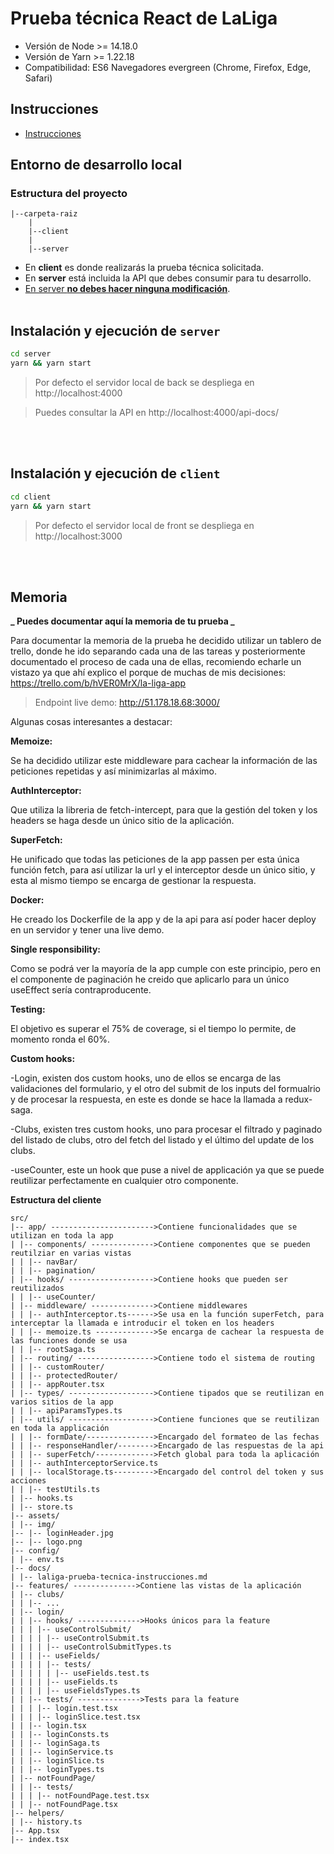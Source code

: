 # Prueba técnica React de LaLiga

- Versión de Node >= 14.18.0
- Versión de Yarn >= 1.22.18
- Compatibilidad: ES6 Navegadores evergreen (Chrome, Firefox, Edge, Safari)

## Instrucciones

- [Instrucciones](client/src/docs/laliga-prueba-tecnica-instrucciones.md)

## Entorno de desarrollo local

### Estructura del proyecto

```text
|--carpeta-raiz
    |
    |--client
    |
    |--server
```

- En **client** es donde realizarás la prueba técnica solicitada.
- En **server** está incluida la API que debes consumir para tu desarrollo.
- <u>En server **no debes hacer ninguna modificación**</u>.
  <br />
  <br />

## Instalación y ejecución de `server`

```bash
cd server
yarn && yarn start

```

> Por defecto el servidor local de back se despliega en http://localhost:4000

> Puedes consultar la API en http://localhost:4000/api-docs/

<br />
<br />

## Instalación y ejecución de `client`

```bash
cd client
yarn && yarn start
```

> Por defecto el servidor local de front se despliega en http://localhost:3000

  <br />
  <br />

## Memoria

**_ Puedes documentar aquí la memoria de tu prueba _**

Para documentar la memoria de la prueba he decidido utilizar un tablero de trello, donde he ido separando cada una de las tareas y posteriormente documentado el proceso de cada una de ellas, recomiendo echarle un vistazo ya que ahí explico el porque de muchas de mis decisiones: https://trello.com/b/hVER0MrX/la-liga-app

> Endpoint live demo: http://51.178.18.68:3000/

Algunas cosas interesantes a destacar:

**Memoize:**

Se ha decidido utilizar este middleware para cachear la información de las peticiones repetidas y así minimizarlas al máximo.

**AuthInterceptor:**

Que utiliza la libreria de fetch-intercept, para que la gestión del token y los headers se haga desde un único sitio de la aplicación.

**SuperFetch:**

He unificado que todas las peticiones de la app passen per esta única función fetch, para así utilizar la url y el interceptor desde un único sitio, y esta al mismo tiempo se encarga de gestionar la respuesta.

**Docker:**

He creado los Dockerfile de la app y de la api para así poder hacer deploy en un servidor y tener una live demo.

**Single responsibility:**

Como se podrá ver la mayoría de la app cumple con este principio, pero en el componente de paginación he creido que aplicarlo para un único useEffect sería contraproducente.

**Testing:**

El objetivo es superar el 75% de coverage, si el tiempo lo permite, de momento ronda el 60%.

**Custom hooks:**

-Login, existen dos custom hooks, uno de ellos se encarga de las validaciones del formulario, y el otro del submit de los inputs del formualrio y de procesar la respuesta, en este es donde se hace la llamada a redux-saga.

-Clubs, existen tres custom hooks, uno para procesar el filtrado y paginado del listado de clubs, otro del fetch del listado y el último del update de los clubs.

-useCounter, este un hook que puse a nivel de applicación ya que se puede reutilizar perfectamente en cualquier otro componente.

**Estructura del cliente**

```text
src/
|-- app/ ----------------------->Contiene funcionalidades que se utilizan en toda la app
| |-- components/ -------------->Contiene componentes que se pueden reutilziar en varias vistas
| | |-- navBar/
| | |-- pagination/
| |-- hooks/ ------------------->Contiene hooks que pueden ser reutilizados
| | |-- useCounter/
| |-- middleware/ -------------->Contiene middlewares
| | |-- authInterceptor.ts------>Se usa en la función superFetch, para interceptar la llamada e introducir el token en los headers
| | |-- memoize.ts ------------->Se encarga de cachear la respuesta de las funciones donde se usa
| | |-- rootSaga.ts
| |-- routing/ ----------------->Contiene todo el sistema de routing
| | |-- customRouter/
| | |-- protectedRouter/
| | |-- appRouter.tsx
| |-- types/ ------------------->Contiene tipados que se reutilizan en varios sitios de la app
| | |-- apiParamsTypes.ts
| |-- utils/ ------------------->Contiene funciones que se reutilizan en toda la applicación
| | |-- formDate/--------------->Encargado del formateo de las fechas
| | |-- responseHandler/-------->Encargado de las respuestas de la api
| | |-- superFetch/------------->Fetch global para toda la aplicación
| | |-- authInterceptorService.ts
| | |-- localStorage.ts--------->Encargado del control del token y sus acciones
| | |-- testUtils.ts
| |-- hooks.ts
| |-- store.ts
|-- assets/
| |-- img/
|-- |-- loginHeader.jpg
|-- |-- logo.png
|-- config/
| |-- env.ts
|-- docs/
| |-- laliga-prueba-tecnica-instrucciones.md
|-- features/ -------------->Contiene las vistas de la aplicación
| |-- clubs/
| | |-- ...
| |-- login/
| | |-- hooks/ -------------->Hooks únicos para la feature
| | | |-- useControlSubmit/
| | | | |-- useControlSubmit.ts
| | | | |-- useControlSubmitTypes.ts
| | | |-- useFields/
| | | | |-- tests/
| | | | | |-- useFields.test.ts
| | | | |-- useFields.ts
| | | | |-- useFieldsTypes.ts
| | |-- tests/ -------------->Tests para la feature
| | | |-- login.test.tsx
| | | |-- loginSlice.test.tsx
| | |-- login.tsx
| | |-- loginConsts.ts
| | |-- loginSaga.ts
| | |-- loginService.ts
| | |-- loginSlice.ts
| | |-- loginTypes.ts
| |-- notFoundPage/
| | |-- tests/
| | | |-- notFoundPage.test.tsx
| | |-- notFoundPage.tsx
|-- helpers/
| |-- history.ts
|-- App.tsx
|-- index.tsx
```
